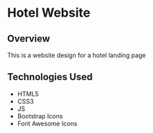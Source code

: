# Hotel Website

## Overview
This is a website design for a hotel landing page

## Technologies Used
* HTML5
* CSS3
* JS
* Bootstrap Icons
* Font Awesome Icons
